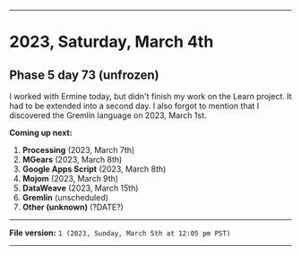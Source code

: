 
***

# 2023, Saturday, March 4th

## Phase 5 day 73 (unfrozen)

I worked with Ermine today, but didn't finish my work on the Learn project. It had to be extended into a second day. I also forgot to mention that I discovered the Gremlin language on 2023, March 1st.

**Coming up next:**

1. **Processing** (2023, March 7th)
2. **MGears** (2023, March 8th)
3. **Google Apps Script** (2023, March 8th)
4. **Mojom** (2023, March 9th)
5. **DataWeave** (2023, March 15th)
6. **Gremlin** (unscheduled)
7. **Other (unknown)** (?DATE?)

<!-- Today wasn't planned to be a development day for new repositories. I am taking a temporary break from it to work on other projects. If I can gather more languages, I might start phase 4 (2022) earlier. <!-- Work is being done to get the [`Learn`](https://github.com/seanpm2001/Learn/) repository back up to date, as I couldn't keep up in the last 3 days of phase 3 of 2022. The current phase finished yesterday (2022, Tuesday, November 29th) new repositories are expected to start being created at an unknown time in 2022 December. !--> 

<!-- This is the end of phase 4 (2022) of the acceleration project for `seanpm2001/Learn`. !-->

***

**File version:** `1 (2023, Sunday, March 5th at 12:05 pm PST)`

***
